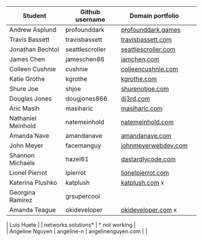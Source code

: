 | Student            | Github username | Domain portfolio            |             | 
|--------------------|-----------------|---------------------|------------------------| 
| Andrew Asplund     | profounddark    | [profounddark.games](https://profounddark.games/)  |               | 
| Travis Bassett     | travisbassett   | [travisbassett.com](http://travisbassett.com/)   |               | 
| Jonathan Bechtol   | seattlescroller | [seattlescroller.com](https://seattlescroller.github.io/portfolio/) |
| James Chen         | jameschen86     | [jamchen.com](https://jamchen.com/)         |               | 
| Colleen Cushnie    | cushnie         | [colleencushnie.com](https://www.colleencushnie.com/)  |               | 
| Katie Grothe       | kgrothe         | [kgrothe.com](https://kgrothe.com/)
| Shure Joe          | shjoe           | [shurenotjoe.com](https://www.shurenotjoe.com/)     |               | 
| Douglas Jones      | dougjones866    | [dj3rd.com](https://www.dj3rd.com)     |         |
| Aric Masih         | masiharic       | [masiharic.com](https://www.masiharic.com/)       |               | 
| Nathaniel Meinhold | natemeinhold    | [natemeinhold.com](https://natemeinhold.com/)    |               | 
| Amanda Nave        | amandanave      | [amandanave.com](http://amandanave.com/)
| John Meyer         | facemanguy      | [johnmeyerwebdev.com](http://www.johnmeyerwebdev.com/) |               | 
| Shannon Michaels   | hazel61         | [dastardlycode.com](https://www.dastardlycode.com/)   |               | 
| Lionel Pierrot     | lpierrot        | [lionelpierrot.com](https://www.lionelpierrot.com/)   |               | 
| Katerina Plushko   | katplush        | [katplush.com](https://www.katplush.com/profile/) x        |               | 
| Georgina Ramirez   | grsupercool     |                     |               | 
| Amanda Teague      | okideveloper    | [okideveloper.com](http://www.okideveloper.com/Okidevelopers-Portfolio/) x    |               | 


| Luis Huete         |                 | networks.solutions* | * not working |   
| Angeline Nguyen    | angeline-n      | angelinenguyen.com  |               | 
